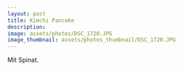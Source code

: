 ```yaml
---
layout: post
title: Kimchi Pancake
description: 
image: assets/photos/DSC_1720.JPG
image_thumbnail: assets/photos_thumbnail/DSC_1720.JPG
---
```


Mit Spinat.